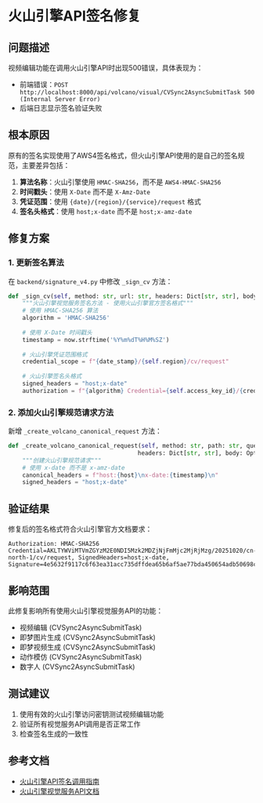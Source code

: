 # 火山引擎API签名修复

## 问题描述

视频编辑功能在调用火山引擎API时出现500错误，具体表现为：
- 前端错误：`POST http://localhost:8000/api/volcano/visual/CVSync2AsyncSubmitTask 500 (Internal Server Error)`
- 后端日志显示签名验证失败

## 根本原因

原有的签名实现使用了AWS4签名格式，但火山引擎API使用的是自己的签名规范，主要差异包括：

1. **算法名称**：火山引擎使用 `HMAC-SHA256`，而不是 `AWS4-HMAC-SHA256`
2. **时间戳头**：使用 `X-Date` 而不是 `X-Amz-Date`
3. **凭证范围**：使用 `{date}/{region}/{service}/request` 格式
4. **签名头格式**：使用 `host;x-date` 而不是 `host;x-amz-date`

## 修复方案

### 1. 更新签名算法

在 `backend/signature_v4.py` 中修改 `_sign_cv` 方法：

```python
def _sign_cv(self, method: str, url: str, headers: Dict[str, str], body: Optional[str] = None) -> Dict[str, str]:
    """火山引擎视觉服务签名方法 - 使用火山引擎官方签名格式"""
    # 使用 HMAC-SHA256 算法
    algorithm = 'HMAC-SHA256'
    
    # 使用 X-Date 时间戳头
    timestamp = now.strftime('%Y%m%dT%H%M%SZ')
    
    # 火山引擎凭证范围格式
    credential_scope = f"{date_stamp}/{self.region}/cv/request"
    
    # 火山引擎签名头格式
    signed_headers = "host;x-date"
    authorization = f"{algorithm} Credential={self.access_key_id}/{credential_scope}, SignedHeaders={signed_headers}, Signature={signature}"
```

### 2. 添加火山引擎规范请求方法

新增 `_create_volcano_canonical_request` 方法：

```python
def _create_volcano_canonical_request(self, method: str, path: str, query_string: str, 
                                     headers: Dict[str, str], body: Optional[str], host: str, timestamp: str) -> str:
    """创建火山引擎规范请求"""
    # 使用 x-date 而不是 x-amz-date
    canonical_headers = f"host:{host}\nx-date:{timestamp}\n"
    signed_headers = "host;x-date"
```

## 验证结果

修复后的签名格式符合火山引擎官方文档要求：

```
Authorization: HMAC-SHA256 Credential=AKLTYWViMTVmZGYzM2E0NDI5Mzk2MDZjNjFmMjc2MjRjMzg/20251020/cn-north-1/cv/request, SignedHeaders=host;x-date, Signature=4e5632f9117c6f63ea31acc735dffdea65b6af5ae77bda450654adb50698ca71
```

## 影响范围

此修复影响所有使用火山引擎视觉服务API的功能：
- 视频编辑 (CVSync2AsyncSubmitTask)
- 即梦图片生成 (CVSync2AsyncSubmitTask)
- 即梦视频生成 (CVSync2AsyncSubmitTask)
- 动作模仿 (CVSync2AsyncSubmitTask)
- 数字人 (CVSync2AsyncSubmitTask)

## 测试建议

1. 使用有效的火山引擎访问密钥测试视频编辑功能
2. 验证所有视觉服务API调用是否正常工作
3. 检查签名生成的一致性

## 参考文档

- [火山引擎API签名调用指南](https://www.volcengine.com/docs/6348/69824)
- [火山引擎视觉服务API文档](https://www.volcengine.com/docs/6348/69824)
